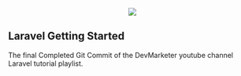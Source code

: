 <p align="center"><img src="https://laravel.com/assets/img/components/logo-laravel.svg"></p>


## Laravel Getting Started

The final Completed Git Commit of the DevMarketer youtube channel Laravel tutorial playlist. 
